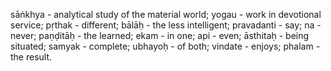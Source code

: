 sāṅkhya - analytical study of the material world; yogau - work in devotional service; pṛthak - different; bālāḥ - the less intelligent; pravadanti - say; na - never; paṇḍitāḥ - the learned; ekam - in one; api - even; āsthitaḥ - being situated; samyak - complete; ubhayoḥ - of both; vindate - enjoys; phalam - the result.